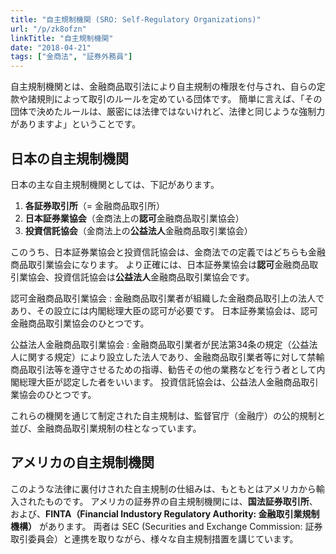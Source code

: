 ```yaml
---
title: "自主規制機関 (SRO: Self-Regulatory Organizations)"
url: "/p/zk8ofzn"
linkTitle: "自主規制機関"
date: "2018-04-21"
tags: ["金商法", "証券外務員"]
---
```


自主規制機関とは、金融商品取引法により自主規制の権限を付与され、自らの定款や諸規則によって取引のルールを定めている団体です。
簡単に言えば、「その団体で決めたルールは、厳密には法律ではないけれど、法律と同じような強制力がありますよ」ということです。


日本の自主規制機関
----

日本の主な自主規制機関としては、下記があります。

1. **各証券取引所**（= 金融商品取引所）
2. **日本証券業協会**（金商法上の**認可**金融商品取引業協会）
3. **投資信託協会**（金商法上の**公益法人**金融商品取引業協会）

このうち、日本証券業協会と投資信託協会は、金商法での定義ではどちらも金融商品取引業協会になります。
より正確には、日本証券業協会は**認可**金融商品取引業協会、投資信託協会は**公益法人**金融商品取引業協会です。

認可金融商品取引業協会
: 金融商品取引業者が組織した金融商品取引上の法人であり、その設立には内閣総理大臣の認可が必要です。
日本証券業協会は、認可金融商品取引業協会のひとつです。

公益法人金融商品取引業協会
: 金融商品取引業者が民法第34条の規定（公益法人に関する規定）により設立した法人であり、金融商品取引業者等に対して禁輸商品取引法等を遵守させるための指導、勧告その他の業務などを行う者として内閣総理大臣が認定した者をいいます。
投資信託協会は、公益法人金融商品取引業協会のひとつです。

これらの機関を通じて制定された自主規制は、監督官庁（金融庁）の公的規制と並び、金融商品取引業規制の柱となっています。


アメリカの自主規制機関
----

このような法律に裏付けされた自主規制の仕組みは、もともとはアメリカから輸入されたものです。
アメリカの証券界の自主規制機関には、**国法証券取引所**、および、__FINTA（Financial Industory Regulatory Authority: 金融取引業規制機構）__ があります。
両者は SEC (Securities and Exchange Commission: 証券取引委員会）と連携を取りながら、様々な自主規制措置を講じています。

